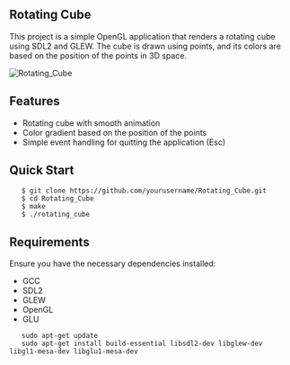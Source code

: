 ## Rotating Cube

This project is a simple OpenGL application that renders a rotating cube using SDL2 and GLEW. 
The cube is drawn using points, and its colors are based on the position of the points in 3D space.

![Rotating_Cube](Rotating_Cube.gif)

## Features

- Rotating cube with smooth animation
- Color gradient based on the position of the points
- Simple event handling for quitting the application (Esc)

## Quick Start

```console
   $ git clone https://github.com/yourusername/Rotating_Cube.git
   $ cd Rotating_Cube
   $ make
   $ ./rotating_cube
```

## Requirements

Ensure you have the necessary dependencies installed:

- GCC
- SDL2
- GLEW
- OpenGL
- GLU

```console
   sudo apt-get update
   sudo apt-get install build-essential libsdl2-dev libglew-dev libgl1-mesa-dev libglu1-mesa-dev
```


